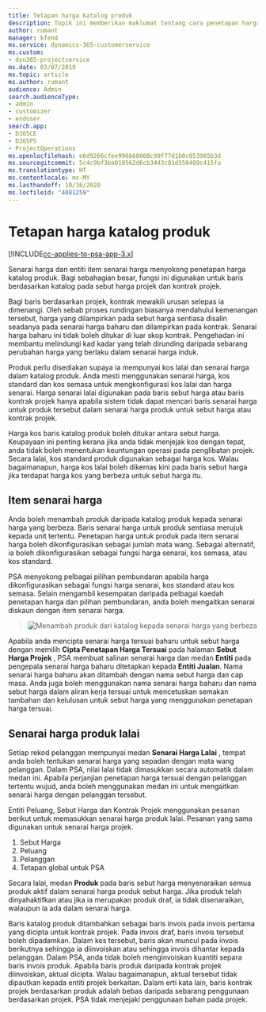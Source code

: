 ```yaml
---
title: Tetapan harga katalog produk
description: Topik ini memberikan maklumat tentang cara penetapan harga produk berfungsi dalam Dynamics 365 Project Service Automation (PSA).
author: rumant
manager: kfend
ms.service: dynamics-365-customerservice
ms.custom:
- dyn365-projectservice
ms.date: 03/07/2019
ms.topic: article
ms.author: rumant
audience: Admin
search.audienceType:
- admin
- customizer
- enduser
search.app:
- D365CE
- D365PS
- ProjectOperations
ms.openlocfilehash: e6d9266cfee996b68608c99f77d1b0c053985b3d
ms.sourcegitcommit: 5c4c9bf3ba018562d6cb3443c01d550489c415fa
ms.translationtype: HT
ms.contentlocale: ms-MY
ms.lasthandoff: 10/16/2020
ms.locfileid: "4081259"
---
```

# <a name="product-catalog-pricing"></a>Tetapan harga katalog produk 

[!INCLUDE[cc-applies-to-psa-app-3.x](../includes/cc-applies-to-psa-app-3x.md)]


Senarai harga dan entiti item senarai harga menyokong penetapan harga katalog produk. Bagi sebahagian besar, fungsi ini digunakan untuk baris berdasarkan katalog pada sebut harga projek dan kontrak projek.

Bagi baris berdasarkan projek, kontrak mewakili urusan selepas ia dimenangi. Oleh sebab proses rundingan biasanya mendahului kemenangan tersebut, harga yang dilampirkan pada sebut harga sentiasa disalin seadanya pada senarai harga baharu dan dilampirkan pada kontrak. Senarai harga baharu ini tidak boleh ditukar di luar skop kontrak. Pengehadan ini membantu melindungi kad kadar yang telah dirunding daripada sebarang perubahan harga yang berlaku dalam senarai harga induk.

Produk perlu disediakan supaya ia mempunyai kos lalai dan senarai harga dalam katalog produk. Anda mesti menggunakan senarai harga, kos standard dan kos semasa untuk mengkonfigurasi kos lalai dan harga senarai. Harga senarai lalai digunakan pada baris sebut harga atau baris kontrak projek hanya apabila sistem tidak dapat mencari baris senarai harga untuk produk tersebut dalam senarai harga produk untuk sebut harga atau kontrak projek.

Harga kos baris katalog produk boleh ditukar antara sebut harga. Keupayaan ini penting kerana jika anda tidak menjejak kos dengan tepat, anda tidak boleh menentukan keuntungan operasi pada penglibatan projek. Secara lalai, kos standard produk digunakan sebagai harga kos. Walau bagaimanapun, harga kos lalai boleh dikemas kini pada baris sebut harga jika terdapat harga kos yang berbeza untuk sebut harga itu.

## <a name="price-list-items"></a>Item senarai harga

Anda boleh menambah produk daripada katalog produk kepada senarai harga yang berbeza. Baris senarai harga untuk produk sentiasa merujuk kepada unit tertentu. Penetapan harga untuk produk pada item senarai harga boleh dikonfigurasikan sebagai jumlah mata wang. Sebagai alternatif, ia boleh dikonfigurasikan sebagai fungsi harga senarai, kos semasa, atau kos standard.

PSA menyokong pelbagai pilihan pembundaran apabila harga dikonfigurasikan sebagai fungsi harga senarai, kos standard atau kos semasa. Selain mengambil kesempatan daripada pelbagai kaedah penetapan harga dan pilihan pembundaran, anda boleh mengaitkan senarai diskaun dengan item senarai harga. 

> ![Menambah produk dari katalog kepada senarai harga yang berbeza](media/basic-guide-16.png)

Apabila anda mencipta senarai harga tersuai baharu untuk sebut harga dengan memilih **Cipta Penetapan Harga Tersuai** pada halaman **Sebut Harga Projek** , PSA membuat salinan senarai harga dan medan **Entiti** pada pengepala senarai harga baharu ditetapkan kepada **Entiti Jualan**. Nama senarai harga baharu akan ditambah dengan nama sebut harga dan cap masa. Anda juga boleh menggunakan nama senarai harga baharu dan nama sebut harga dalam aliran kerja tersuai untuk mencetuskan semakan tambahan dan kelulusan untuk sebut harga yang menggunakan penetapan harga tersuai.

 
## <a name="default-product-price-list"></a>Senarai harga produk lalai
Setiap rekod pelanggan mempunyai medan **Senarai Harga Lalai** , tempat anda boleh tentukan senarai harga yang sepadan dengan mata wang pelanggan. Dalam PSA, nilai lalai tidak dimasukkan secara automatik dalam medan ini. Apabila perjanjian penetapan harga tersuai dengan pelanggan tertentu wujud, anda boleh menggunakan medan ini untuk mengaitkan senarai harga dengan pelanggan tersebut.

Entiti Peluang, Sebut Harga dan Kontrak Projek menggunakan pesanan berikut untuk memasukkan senarai harga produk lalai. Pesanan yang sama digunakan untuk senarai harga projek.

1.  Sebut Harga
2.  Peluang
3.  Pelanggan
4.  Tetapan global untuk PSA

Secara lalai, medan **Produk** pada baris sebut harga menyenaraikan semua produk aktif dalam senarai harga produk sebut harga. Jika produk telah dinyahaktifkan atau jika ia merupakan produk draf, ia tidak disenaraikan, walaupun ia ada dalam senarai harga. 

Baris katalog produk ditambahkan sebagai baris invois pada invois pertama yang dicipta untuk kontrak projek. Pada invois draf, baris invois tersebut boleh dipadamkan. Dalam kes tersebut, baris akan muncul pada invois berikutnya sehingga ia diinvoiskan atau sehingga invois dihantar kepada pelanggan. Dalam PSA, anda tidak boleh menginvoiskan kuantiti separa baris invois produk. Apabila baris produk daripada kontrak projek diinvoiskan, aktual dicipta. Walau bagaimanapun, aktual tersebut tidak dipautkan kepada entiti projek berkaitan. Dalam erti kata lain, baris kontrak projek berdasarkan produk adalah bebas daripada sebarang penggunaan berdasarkan projek. PSA tidak menjejaki penggunaan bahan pada projek.
